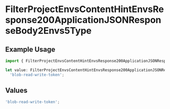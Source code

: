 # FilterProjectEnvsContentHintEnvsResponse200ApplicationJSONResponseBody2Envs5Type

## Example Usage

```typescript
import { FilterProjectEnvsContentHintEnvsResponse200ApplicationJSONResponseBody2Envs5Type } from '@vercel/client/models/operations';

let value: FilterProjectEnvsContentHintEnvsResponse200ApplicationJSONResponseBody2Envs5Type =
  'blob-read-write-token';
```

## Values

```typescript
'blob-read-write-token';
```
